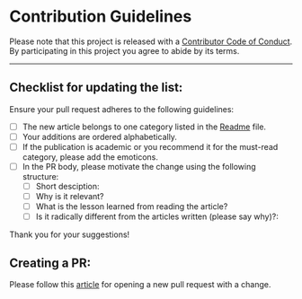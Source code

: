 # Contribution Guidelines

Please note that this project is released with a
[Contributor Code of Conduct](code-of-conduct.md). By participating in this
project you agree to abide by its terms.

---

## Checklist for updating the list:

Ensure your pull request adheres to the following guidelines:

- [ ] The new article belongs to one category listed in the [Readme](https://github.com/NullConvergence/awesome-seml/blob/master/readme.md) file.
- [ ] Your additions are ordered alphabetically.
- [ ] If the publication is academic or you recommend it for the must-read category, please add the emoticons.
- [ ] In the PR body, please motivate the change using the following structure: 
    * [ ] Short desciption:
    * [ ] Why is it relevant?
    * [ ] What is the lesson learned from reading the article?
    * [ ] Is it radically different from the articles written (please say why)?:

Thank you for your suggestions!


## Creating a PR:


Please follow this [article](https://github.com/sindresorhus/awesome/blob/master/contributing.md) for opening a new pull request with a change. 
